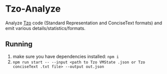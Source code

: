 # Tzo-Analyze

Analyze [Tzo](https://github.com/jorisvddonk/tzo) code (Standard Representation and ConciseText formats) and emit various details/statistics/formats.

## Running

1. make sure you have dependencies installed: `npm i`
2. `npm run start -- --input <path to Tzo VMState .json or Tzo conciseText .txt file> --output out.json`

